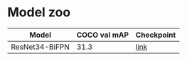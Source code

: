 # Model zoo

Model | COCO val mAP | Checkpoint
------|--------------|-----------
ResNet34-BiFPN | 31.3 | [link](https://entuedu-my.sharepoint.com/:u:/g/personal/tran0096_e_ntu_edu_sg/EZNrEiO2atNLtj8TordTpuQBHtra2NmGBuj6VXF5AypCGg?e=crhSsi)
